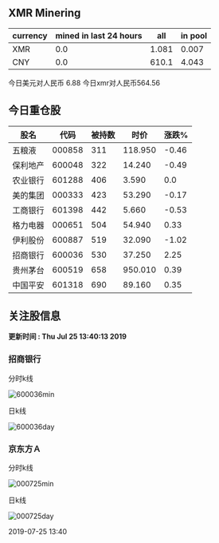 ## XMR Minering

|currency|mined in last 24 hours|all|in pool|
|---|---|---|---|
|XMR|0.0|1.081|0.007|
|CNY|0.0|610.1|4.043|

今日美元对人民币 6.88	今日xmr对人民币564.56


## 今日重仓股 

|股名|代码|被持数|时价|涨跌%|
|---|---|---|---|---|
|五粮液|000858|311|118.950|-0.46|
|保利地产|600048|322|14.240|-0.49|
|农业银行|601288|406|3.590|0.0|
|美的集团|000333|423|53.290|-0.17|
|工商银行|601398|442|5.660|-0.53|
|格力电器|000651|504|54.940|0.33|
|伊利股份|600887|519|32.090|-1.02|
|招商银行|600036|530|37.250|2.25|
|贵州茅台|600519|658|950.010|0.39|
|中国平安|601318|690|89.160|0.35|

## 关注股信息
**更新时间 : Thu Jul 25 13:40:13 2019**
### 招商银行 
分时k线

![600036min](http://image.sinajs.cn/newchart/min/n/sh600036.gif)

日k线

![600036day](http://image.sinajs.cn/newchart/daily/n/sh600036.gif)

### 京东方Ａ 
分时k线

![000725min](http://image.sinajs.cn/newchart/min/n/sz000725.gif)

日k线

![000725day](http://image.sinajs.cn/newchart/daily/n/sz000725.gif)

2019-07-25 13:40
